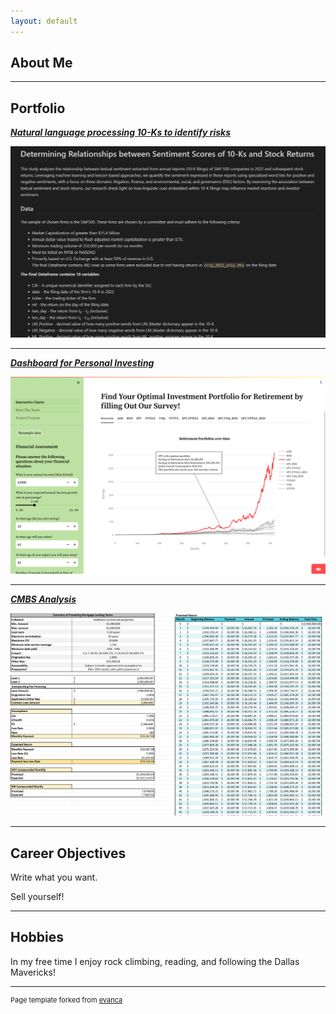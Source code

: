 ```yaml
---
layout: default
---
```



## About Me

<!-- Upload your own photo and change the path -->

---

## Portfolio

<!-- You can link to other websites, PDFs in this repo, and other pages in this repo -->

_**[Natural language processing 10-Ks to identify risks](report/report.md)**_


<img src="images/midterm_preview.png?raw=true"/>

---

_**[Dashboard for Personal Investing](https://github.com/justinreed23/Older-Smarter-Richer)**_

<img src="images/final_project.png?raw=true"/>

---

_**[CMBS Analysis](https://docs.google.com/spreadsheets/d/1tY39zP4y5nhT6FaoxKuNhOq1p1Mw3gwI/edit?usp=sharing&ouid=109519357807786670026&rtpof=true&sd=true)**_

<img src="images/cmo_preview.png?raw=true"/>

---

## Career Objectives

Write what you want. 

Sell yourself!

---

## Hobbies

In my free time I enjoy rock climbing, reading, and following the Dallas Mavericks!

---
<p style="font-size:11px">Page template forked from <a href="https://github.com/evanca/quick-portfolio">evanca</a></p>
<!-- Remove above link if you don't want to attibute -->
